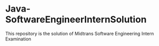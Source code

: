 # Java-SoftwareEngineerInternSolution
This repository is the solution of Midtrans Software Engineering Intern Examination
